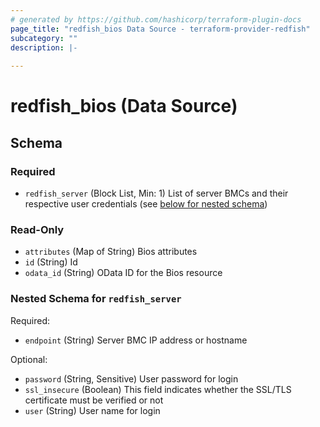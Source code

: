 ```yaml
---
# generated by https://github.com/hashicorp/terraform-plugin-docs
page_title: "redfish_bios Data Source - terraform-provider-redfish"
subcategory: ""
description: |-
  
---
```


# redfish_bios (Data Source)





<!-- schema generated by tfplugindocs -->
## Schema

### Required

- `redfish_server` (Block List, Min: 1) List of server BMCs and their respective user credentials (see [below for nested schema](#nestedblock--redfish_server))

### Read-Only

- `attributes` (Map of String) Bios attributes
- `id` (String) Id
- `odata_id` (String) OData ID for the Bios resource

<a id="nestedblock--redfish_server"></a>
### Nested Schema for `redfish_server`

Required:

- `endpoint` (String) Server BMC IP address or hostname

Optional:

- `password` (String, Sensitive) User password for login
- `ssl_insecure` (Boolean) This field indicates whether the SSL/TLS certificate must be verified or not
- `user` (String) User name for login


